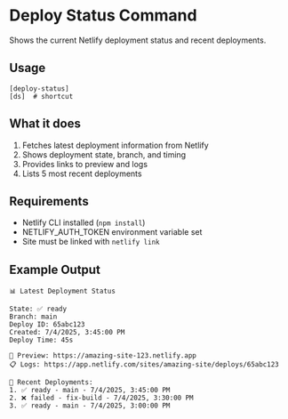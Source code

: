 # Deploy Status Command

Shows the current Netlify deployment status and recent deployments.

## Usage
```
[deploy-status]
[ds]  # shortcut
```

## What it does
1. Fetches latest deployment information from Netlify
2. Shows deployment state, branch, and timing
3. Provides links to preview and logs
4. Lists 5 most recent deployments

## Requirements
- Netlify CLI installed (`npm install`)
- NETLIFY_AUTH_TOKEN environment variable set
- Site must be linked with `netlify link`

## Example Output
```
📊 Latest Deployment Status

State: ✅ ready
Branch: main
Deploy ID: 65abc123
Created: 7/4/2025, 3:45:00 PM
Deploy Time: 45s

🔗 Preview: https://amazing-site-123.netlify.app
📋 Logs: https://app.netlify.com/sites/amazing-site/deploys/65abc123

📜 Recent Deployments:
1. ✅ ready - main - 7/4/2025, 3:45:00 PM
2. ❌ failed - fix-build - 7/4/2025, 3:30:00 PM
3. ✅ ready - main - 7/4/2025, 3:00:00 PM
```
